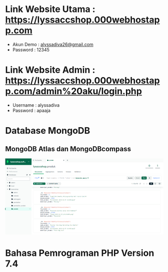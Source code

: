 # Link Website Utama :  https://lyssaccshop.000webhostapp.com 
- Akun Demo : alyssadiva26@gmail.com
- Password  : 12345
# Link Website Admin : https://lyssaccshop.000webhostapp.com/admin%20aku/login.php
- Username : alyssadiva
- Password : apaaja
# Database MongoDB
## MongoDB Atlas dan MongoDBcompass
![](https://github.com/alyssadva/UasTeoriWebsite/blob/main/Screenshot/image_2023-12-27_164653350.png?raw=true)
# Bahasa Pemrograman PHP Version 7.4

